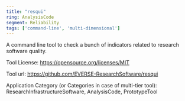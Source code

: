 ```yaml
---
title: "resqui"
ring: AnalysisCode
segment: Reliability
tags: ['command-line', 'multi-dimensional']
---
```

A command line tool to check a bunch of indicators related to research software quality.

Tool License: https://opensource.org/licenses/MIT

Tool url: https://github.com/EVERSE-ResearchSoftware/resqui

Application Category (or Categories in case of multi-tier tool): ResearchInfrastructureSoftware, AnalysisCode, PrototypeTool
